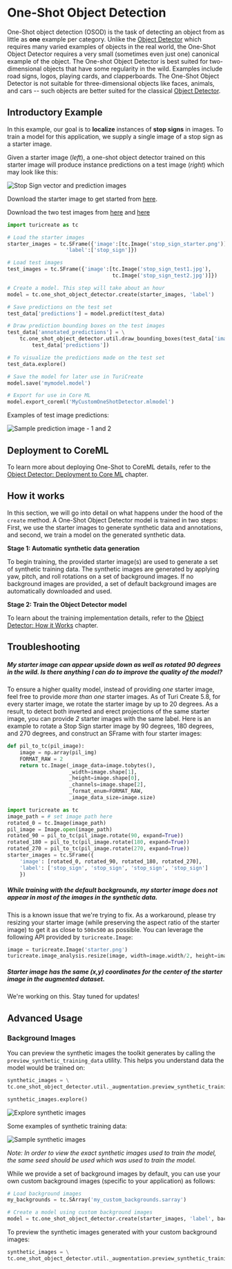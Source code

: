 # One-Shot Object Detection

One-Shot object detection (OSOD) is the task of detecting an object from as little as **one** example per category. Unlike the [Object Detector](https://apple.github.io/turicreate/docs/userguide/object_detection) which requires many varied examples of objects in the real world, the One-Shot Object Detector requires a very small (sometimes even just one) canonical example of the object. The One-shot Object Detector is best suited for two-dimensional objects that have some regularity in the wild. Examples include road signs, logos, playing cards, and clapperboards. The One-Shot Object Detector is not suitable for three-dimensional objects like faces, animals, and cars -- such objects are better suited for the classical [Object Detector](https://apple.github.io/turicreate/docs/userguide/object_detection). 

## Introductory Example

In this example, our goal is to **localize** instances of **stop signs** in images. To train a model for this application, we supply a single image of a stop sign as a starter image.

Given a starter image (*left*), a one-shot object detector trained on this starter image will produce instance predictions on a test image (*right*) which may look like this:

![Stop Sign vector and prediction images](images/stop_sign_sample.jpg) 

Download the starter image to get started from [here](images/stop_sign_starter.png).

Download the two test images from [here](images/stop_sign_test1.jpg) and [here](images/stop_sign_test2.jpg)

```python
import turicreate as tc

# Load the starter images
starter_images = tc.SFrame({'image':[tc.Image('stop_sign_starter.png')],
                   'label':['stop_sign']})

# Load test images
test_images = tc.SFrame({'image':[tc.Image('stop_sign_test1.jpg'), 
                                  tc.Image('stop_sign_test2.jpg')]})

# Create a model. This step will take about an hour
model = tc.one_shot_object_detector.create(starter_images, 'label')

# Save predictions on the test set
test_data['predictions'] = model.predict(test_data)

# Draw prediction bounding boxes on the test images
test_data['annotated_predictions'] = \
    tc.one_shot_object_detector.util.draw_bounding_boxes(test_data['image'],
        test_data['predictions']) 

# To visualize the predictions made on the test set
test_data.explore()

# Save the model for later use in TuriCreate
model.save('mymodel.model')

# Export for use in Core ML
model.export_coreml('MyCustomOneShotDetector.mlmodel')
```


Examples of test image predictions:

![Sample prediction image - 1 and 2](images/sample_prediction_images_1_2.jpg)



## Deployment to CoreML

To learn more about deploying One-Shot to CoreML details, refer to the [Object Detector: Deployment to Core ML](https://apple.github.io/turicreate/docs/userguide/object_detection/export-coreml.html) chapter.



## How it works

In this section, we will go into detail on what happens under the hood of the `create` method. A One-Shot Object Detector model is trained in two steps: First, we use the starter images to generate synthetic data and annotations, and second, we train a model on the generated synthetic data.

**Stage 1: Automatic synthetic data generation**

To begin training, the provided starter image(s) are used to generate a set of synthetic training data. 
The synthetic images are generated by applying yaw, pitch, and roll rotations on a set of background images. If no background images are provided, a set of default background images are automatically downloaded and used.

**Stage 2: Train the Object Detector model**

To learn about the training implementation details, refer to the [Object Detector: How it Works](https://apple.github.io/turicreate/docs/userguide/object_detection/how-it-works.html) chapter.

## Troubleshooting

##### My starter image can appear upside down as well as rotated 90 degrees in the wild. Is there anything I can do to improve the quality of the model?

To ensure a higher quality model, instead of providing *one* starter image, feel free to provide *more than one* starter images. As of Turi Create 5.8, for every starter image, we rotate the starter image by up to 20 degrees. As a result, to detect both inverted and erect projections of the same starter image, you can provide *2* starter images with the same label. Here is an example to rotate a Stop Sign starter image by 90 degrees, 180 degrees, and 270 degrees, and construct an SFrame with four starter images:

```python
def pil_to_tc(pil_image):
    image = np.array(pil_img)
    FORMAT_RAW = 2
    return tc.Image(_image_data=image.tobytes(),
                    _width=image.shape[1],
                    _height=image.shape[0],
                    _channels=image.shape[2],
                    _format_enum=FORMAT_RAW,
                    _image_data_size=image.size)

import turicreate as tc
image_path = # set image path here
rotated_0 = tc.Image(image_path)
pil_image = Image.open(image_path)
rotated_90 = pil_to_tc(pil_image.rotate(90, expand=True))
rotated_180 = pil_to_tc(pil_image.rotate(180, expand=True))
rotated_270 = pil_to_tc(pil_image.rotate(270, expand=True))
starter_images = tc.SFrame({
    'image': [rotated_0, rotated_90, rotated_180, rotated_270],
    'label': ['stop_sign', 'stop_sign', 'stop_sign', 'stop_sign']
    })
```

##### While training with the default backgrounds, my starter image does not appear in most of the images in the synthetic data.

This is a known issue that we're trying to fix. As a workaround, please try resizing your starter image (while preserving the aspect ratio of the starter image) to get it as close to `500x500` as possible. You can leverage the following API provided by `turicreate.Image`:

```python
image = turicreate.Image('starter.png')
turicreate.image_analysis.resize(image, width=image.width/2, height=image.height/2, channels=image.channels)
```

##### Starter image has the same (x,y) coordinates for the center of the starter image in the augmented dataset.

We're working on this. Stay tuned for updates!

## Advanced Usage

### Background Images

You can preview the synthetic images the toolkit generates by calling the `preview_synthetic_training_data` utility. This helps you understand data the model would be trained on:  


```python
synthetic_images = \
tc.one_shot_object_detector.util._augmentation.preview_synthetic_training_data(starter_images, 'label')

synthetic_images.explore()
```

![Explore synthetic images](images/synthetic_images_explore.png)

Some examples of synthetic training data:

![Sample synthetic images](images/synthetic_images_collage.png)


*Note: In order to view the exact synthetic images used to train the model, the same seed should be used which was used to train the model.*

While we provide a set of background images by default, you can use your own custom background images (specific to your application) as follows:    

```python
# Load background images
my_backgrounds = tc.SArray('my_custom_backgrounds.sarray')

# Create a model using custom background images                                    
model = tc.one_shot_object_detector.create(starter_images, 'label', backgrounds=my_backgrounds)
```

To preview the synthetic images generated with your custom background images:

```python
synthetic_images = \
tc.one_shot_object_detector.util._augmentation.preview_synthetic_training_data(starter_images, 'label', my_backgrounds)
```
